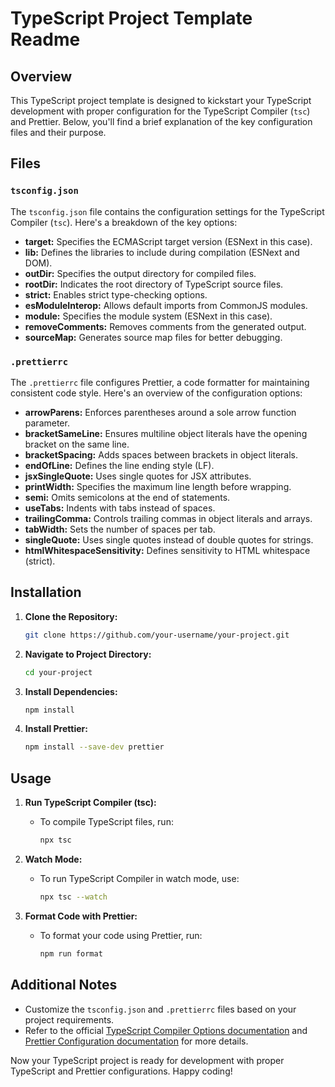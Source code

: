 

# TypeScript Project Template Readme

## Overview

This TypeScript project template is designed to kickstart your TypeScript development with proper configuration for the TypeScript Compiler (`tsc`) and Prettier. Below, you'll find a brief explanation of the key configuration files and their purpose.

## Files

### `tsconfig.json`

The `tsconfig.json` file contains the configuration settings for the TypeScript Compiler (`tsc`). Here's a breakdown of the key options:

- **target:** Specifies the ECMAScript target version (ESNext in this case).
- **lib:** Defines the libraries to include during compilation (ESNext and DOM).
- **outDir:** Specifies the output directory for compiled files.
- **rootDir:** Indicates the root directory of TypeScript source files.
- **strict:** Enables strict type-checking options.
- **esModuleInterop:** Allows default imports from CommonJS modules.
- **module:** Specifies the module system (ESNext in this case).
- **removeComments:** Removes comments from the generated output.
- **sourceMap:** Generates source map files for better debugging.

### `.prettierrc`

The `.prettierrc` file configures Prettier, a code formatter for maintaining consistent code style. Here's an overview of the configuration options:

- **arrowParens:** Enforces parentheses around a sole arrow function parameter.
- **bracketSameLine:** Ensures multiline object literals have the opening bracket on the same line.
- **bracketSpacing:** Adds spaces between brackets in object literals.
- **endOfLine:** Defines the line ending style (LF).
- **jsxSingleQuote:** Uses single quotes for JSX attributes.
- **printWidth:** Specifies the maximum line length before wrapping.
- **semi:** Omits semicolons at the end of statements.
- **useTabs:** Indents with tabs instead of spaces.
- **trailingComma:** Controls trailing commas in object literals and arrays.
- **tabWidth:** Sets the number of spaces per tab.
- **singleQuote:** Uses single quotes instead of double quotes for strings.
- **htmlWhitespaceSensitivity:** Defines sensitivity to HTML whitespace (strict).

## Installation

1. **Clone the Repository:**
   ```bash
   git clone https://github.com/your-username/your-project.git
   ```

2. **Navigate to Project Directory:**
   ```bash
   cd your-project
   ```

3. **Install Dependencies:**
   ```bash
   npm install
   ```

4. **Install Prettier:**
   ```bash
   npm install --save-dev prettier
   ```

## Usage

1. **Run TypeScript Compiler (tsc):**
    - To compile TypeScript files, run:
      ```bash
      npx tsc
      ```

2. **Watch Mode:**
    - To run TypeScript Compiler in watch mode, use:
      ```bash
      npx tsc --watch
      ```

3. **Format Code with Prettier:**
    - To format your code using Prettier, run:
      ```bash
      npm run format
      ```

## Additional Notes

- Customize the `tsconfig.json` and `.prettierrc` files based on your project requirements.
- Refer to the official [TypeScript Compiler Options documentation](https://www.typescriptlang.org/tsconfig) and [Prettier Configuration documentation](https://prettier.io/docs/en/configuration.html) for more details.

Now your TypeScript project is ready for development with proper TypeScript and Prettier configurations. Happy coding!
```
